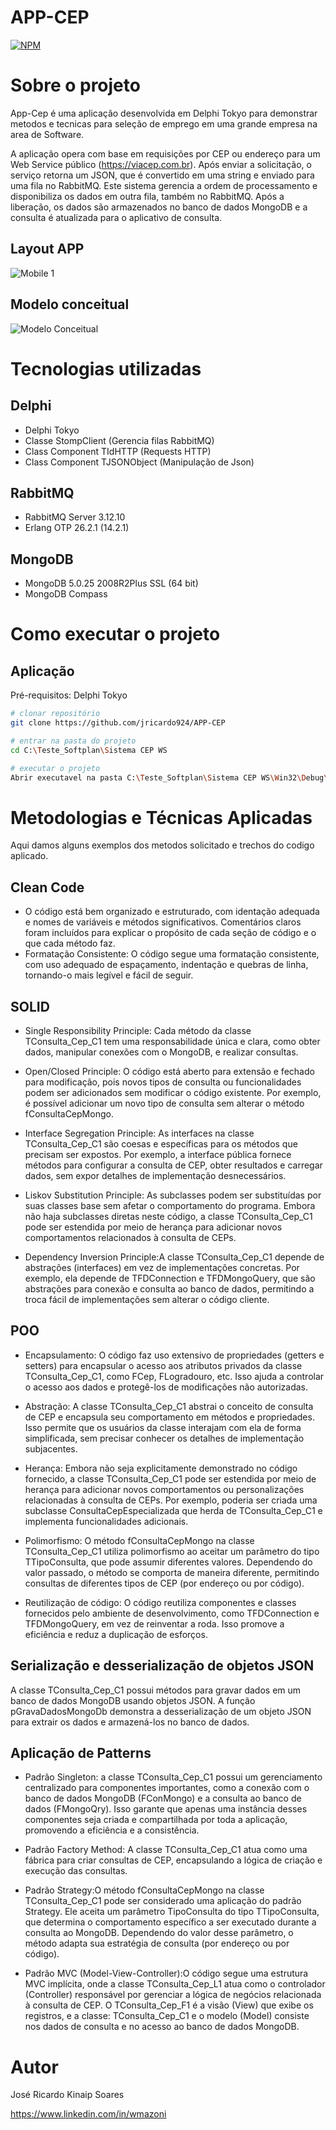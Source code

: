 # APP-CEP
[![NPM](https://img.shields.io/npm/l/react)](https://github.com/jricardo924/APP-CEP/blob/main/LICENSE) 

# Sobre o projeto

App-Cep é uma aplicação desenvolvida em Delphi Tokyo para demonstrar metodos e tecnicas para seleção de emprego em uma grande empresa na area de Software.

A aplicação opera com base em requisições por CEP ou endereço para um Web Service público (https://viacep.com.br). Após enviar a solicitação, o serviço retorna um JSON, que é convertido em uma string e enviado para uma fila no RabbitMQ. Este sistema gerencia a ordem de processamento e disponibiliza os dados em outra fila, também no RabbitMQ. Após a liberação, os dados são armazenados no banco de dados MongoDB e a consulta é atualizada para o aplicativo de consulta.

## Layout APP
![Mobile 1](https://github.com/jricardo924/image/blob/main/Form_Principal.png) 

## Modelo conceitual
![Modelo Conceitual](https://github.com/acenelio/assets/raw/main/sds1/modelo-conceitual.png)

# Tecnologias utilizadas
## Delphi
- Delphi Tokyo
- Classe StompClient (Gerencia filas RabbitMQ)
- Class Component TIdHTTP (Requests HTTP) 
- Class Component TJSONObject (Manipulação de Json)
  
## RabbitMQ
- RabbitMQ Server 3.12.10
- Erlang OTP 26.2.1 (14.2.1)
  
## MongoDB
- MongoDB 5.0.25 2008R2Plus SSL (64 bit)
- MongoDB Compass

# Como executar o projeto

## Aplicação
Pré-requisitos: Delphi Tokyo

```bash
# clonar repositório
git clone https://github.com/jricardo924/APP-CEP

# entrar na pasta do projeto
cd C:\Teste_Softplan\Sistema CEP WS

# executar o projeto
Abrir executavel na pasta C:\Teste_Softplan\Sistema CEP WS\Win32\Debug\App_Consulta_Cep_WS.exe
```

# Metodologias e Técnicas Aplicadas

Aqui damos alguns exemplos dos metodos solicitado e trechos do codigo aplicado.

## Clean Code

- O código está bem organizado e estruturado, com identação adequada e nomes de variáveis e métodos significativos.
Comentários claros foram incluídos para explicar o propósito de cada seção de código e o que cada método faz.
- Formatação Consistente: O código segue uma formatação consistente, com uso adequado de espaçamento, indentação e quebras de linha, tornando-o mais legível e fácil de seguir.

## SOLID

- Single Responsibility Principle: Cada método da classe TConsulta_Cep_C1 tem uma responsabilidade única e clara, como obter dados, manipular conexões com o MongoDB, e realizar consultas.
   
- Open/Closed Principle:  O código está aberto para extensão e fechado para modificação, pois novos tipos de consulta ou funcionalidades podem ser adicionados sem modificar o código existente. Por exemplo, é possível adicionar um novo tipo de consulta sem alterar o método fConsultaCepMongo.
  
- Interface Segregation Principle: As interfaces na classe TConsulta_Cep_C1 são coesas e específicas para os métodos que precisam ser expostos. Por exemplo, a interface pública fornece métodos para configurar a consulta de CEP, obter resultados e carregar dados, sem expor detalhes de implementação desnecessários.

- Liskov Substitution Principle: As subclasses podem ser substituídas por suas classes base sem afetar o comportamento do programa. Embora não haja subclasses diretas neste código, a classe TConsulta_Cep_C1 pode ser estendida por meio de herança para adicionar novos comportamentos relacionados à consulta de CEPs.

- Dependency Inversion Principle:A classe TConsulta_Cep_C1 depende de abstrações (interfaces) em vez de implementações concretas. Por exemplo, ela depende de TFDConnection e TFDMongoQuery, que são abstrações para conexão e consulta ao banco de dados, permitindo a troca fácil de implementações sem alterar o código cliente.


## POO

- Encapsulamento: O código faz uso extensivo de propriedades (getters e setters) para encapsular o acesso aos atributos privados da classe TConsulta_Cep_C1, como FCep, FLogradouro, etc. Isso ajuda a controlar o acesso aos dados e protegê-los de modificações não autorizadas.

- Abstração: A classe TConsulta_Cep_C1 abstrai o conceito de consulta de CEP e encapsula seu comportamento em métodos e propriedades. Isso permite que os usuários da classe interajam com ela de forma simplificada, sem precisar conhecer os detalhes de implementação subjacentes.

- Herança: Embora não seja explicitamente demonstrado no código fornecido, a classe TConsulta_Cep_C1 pode ser estendida por meio de herança para adicionar novos comportamentos ou personalizações relacionadas à consulta de CEPs. Por exemplo, poderia ser criada uma subclasse ConsultaCepEspecializada que herda de TConsulta_Cep_C1 e implementa funcionalidades adicionais.

- Polimorfismo: O método fConsultaCepMongo na classe TConsulta_Cep_C1 utiliza polimorfismo ao aceitar um parâmetro do tipo TTipoConsulta, que pode assumir diferentes valores. Dependendo do valor passado, o método se comporta de maneira diferente, permitindo consultas de diferentes tipos de CEP (por endereço ou por código).

- Reutilização de código: O código reutiliza componentes e classes fornecidos pelo ambiente de desenvolvimento, como TFDConnection e TFDMongoQuery, em vez de reinventar a roda. Isso promove a eficiência e reduz a duplicação de esforços.

## Serialização e desserialização de objetos JSON

A classe TConsulta_Cep_C1 possui métodos para gravar dados em um banco de dados MongoDB usando objetos JSON.
A função pGravaDadosMongoDb demonstra a desserialização de um objeto JSON para extrair os dados e armazená-los no banco de dados.

## Aplicação de Patterns

- Padrão Singleton: a classe TConsulta_Cep_C1 possui um gerenciamento centralizado para componentes importantes, como a conexão com o banco de dados MongoDB (FConMongo) e a consulta ao banco de dados (FMongoQry). Isso garante que apenas uma instância desses componentes seja criada e compartilhada por toda a aplicação, promovendo a eficiência e a consistência.

- Padrão Factory Method: A classe TConsulta_Cep_C1 atua como uma fábrica para criar consultas de CEP, encapsulando a lógica de criação e execução das consultas.

- Padrão Strategy:O método fConsultaCepMongo na classe TConsulta_Cep_C1 pode ser considerado uma aplicação do padrão Strategy. Ele aceita um parâmetro TipoConsulta do tipo TTipoConsulta, que determina o comportamento específico a ser executado durante a consulta ao MongoDB. Dependendo do valor desse parâmetro, o método adapta sua estratégia de consulta (por endereço ou por código).

- Padrão MVC (Model-View-Controller):O código segue uma estrutura MVC implícita, onde a classe TConsulta_Cep_L1 atua como o controlador (Controller) responsável por gerenciar a lógica de negócios relacionada à consulta de CEP. O TConsulta_Cep_F1 é a visão (View) que exibe os registros, e a classe: TConsulta_Cep_C1 e o modelo (Model) consiste nos dados de consulta e no acesso ao banco de dados MongoDB.

# Autor

José Ricardo Kinaip Soares

https://www.linkedin.com/in/wmazoni
